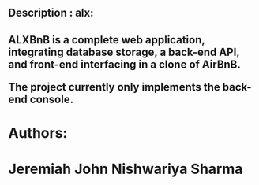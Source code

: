 <h2>Description : alx:<h2>
ALXBnB is a complete web application, integrating database storage, a back-end API, and front-end interfacing in a clone of AirBnB.

The project currently only implements the back-end console.
<h1>Authors:<h1>
	Jeremiah John <newtonjohn011@gmail.com>
	Nishwariya Sharma
